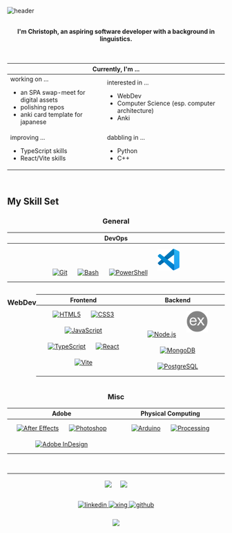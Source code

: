 ![header](https://capsule-render.vercel.app/api?type=rect&color=gradient&height=100&section=footer&text=Hi%2C%20welcome%21%0%&fontSize=30&fontAlignY=60)
<br/></br>
<div align="center">
<b>I'm Christoph, an aspiring software developer with a background in linguistics.</b>
</div>
<br/><br/>
<table align="center"><tbody><tr>
<thead><tr><th colspan="2">Currently, I'm ... </th></tr></thead>
         
<td>working on ...<ul><li> an SPA swap-meet for digital assets</li><li>polishing repos</li><li>anki card template for japanese </li></ul></td>
<td>interested in ...<ul><li>WebDev</li><li>Computer Science (esp. computer architecture)</li><li>Anki</li>
</tr>
<tr></tr> 
<tr>
<td>improving ...<ul><li> TypeScript skills</li><li>React/Vite skills</li></ul></td>
<td>dabbling in ...<ul><li>Python</li><li>C++</li>
</tbody></table>

<br/>  

## My Skill Set

<div align="center">
   
<h3>General</h3>
<table>
         
<thead><tr><th>DevOps</th></tr></thead>
         
<tr><td valign="top" width="33%">

<div align="center">
<a href="https://github.com/" target="_blank"><img style="margin: 10px" src="https://profilinator.rishav.dev/skills-assets/git-scm-icon.svg" alt="Git" height="50" /></a> 
<a href="https://www.gnu.org/software/bash/" target="_blank"><img style="margin: 10px" src="https://profilinator.rishav.dev/skills-assets/gnu_bash-icon.svg" alt="Bash" height="50" /></a>
<a href="https://docs.microsoft.com/en-us/powershell/" target="_blank"><img style="margin: 10px" src="https://profilinator.rishav.dev/skills-assets/powershell.png" alt="PowerShell" height="50" /></a>
<a href="https://code.visualstudio.com/" target="_blank"><img style="margin: 10px" src="./resources/vscode.svg" alt="Git" height="50" /></a>
</div>

</td></tr>

</table>

</div>

<div align="center" style="display: flex">
         
<h3>WebDev</h3>
      
<table>
         
<thead><tr>
<th>Frontend</th>
<th>Backend</th>
</tr></thead>

<tr><td valign="top" width="33%">

<div align="center">  
<a href="https://en.wikipedia.org/wiki/HTML5" target="_blank"><img style="margin: 10px" src="https://profilinator.rishav.dev/skills-assets/html5-original-wordmark.svg" alt="HTML5" height="50" /></a>
<a href="https://www.w3schools.com/css/" target="_blank"><img style="margin: 10px" src="https://profilinator.rishav.dev/skills-assets/css3-original-wordmark.svg" alt="CSS3" height="50" /></a>  
<a href="https://www.javascript.com/" target="_blank"><img style="margin: 10px" src="https://profilinator.rishav.dev/skills-assets/javascript-original.svg" alt="JavaScript" height="50" /></a></br>
<a href="https://www.typescriptlang.org/" target="_blank"><img style="margin: 10px" src="https://profilinator.rishav.dev/skills-assets/typescript-original.svg" alt="TypeScript" height="50" /></a> 
<a href="https://reactjs.org/" target="_blank"><img style="margin: 10px" src="https://profilinator.rishav.dev/skills-assets/react-original-wordmark.svg" alt="React" height="50" /></a>
<a href="https://vitejs.dev/" target="_blank"><img style="margin: 10px" src="https://vitejs.dev/logo-with-shadow.png" alt="Vite" height="50" /></a>
</div>

</td><td valign="top" width="33%">

<div align="center">  
<a href="https://nodejs.org/" target="_blank"><img style="margin: 10px" src="https://profilinator.rishav.dev/skills-assets/nodejs-original-wordmark.svg" alt="Node.js" height="50" /></a>  
<a href="https://
         js.com/" target="_blank"><img style="margin: 10px" src="./resources/express.png" alt="Express.js)" alt="Express.js" height="50" /></a>
<a href="https://www.mongodb.com/" target="_blank"><img style="margin: 10px" src="https://profilinator.rishav.dev/skills-assets/mongodb-original-wordmark.svg" alt="MongoDB" height="50" /></a>  
<a href="https://www.postgresql.org/" target="_blank"><img style="margin: 10px" src="https://profilinator.rishav.dev/skills-assets/postgresql-original-wordmark.svg" alt="PostgreSQL" height="50" /></a>  
</div>
</div>
         
</td></tr>
</table>
</div>

<div align="center">
   
<h3>Misc</h3>
<table>

<thead><tr>
<th>Adobe</th>
<th>Physical Computing</th>
</tr></thead>
  
<tr><td valign="top" width="33%">
  
<div align="center">  
<a href="https://www.adobe.com/in/products/aftereffects.html" target="_blank"><img style="margin: 10px" src="https://profilinator.rishav.dev/skills-assets/aftereffects.png" alt="After Effects" height="50" /></a>  
<a href="https://www.adobe.com/in/products/photoshop.html" target="_blank"><img style="margin: 10px" src="https://profilinator.rishav.dev/skills-assets/photoshop-plain.svg" alt="Photoshop" height="50" /></a>  
<a href="https://www.adobe.com/in/products/indesign.html" target="_blank"><img style="margin: 10px" src="https://profilinator.rishav.dev/skills-assets/adobeindesign.svg" alt="Adobe InDesign" height="50" /></a>    
</div>

</td>

<td valign="top" width="33%">
  
<div align="center">  
<a href="https://www.arduino.cc/" target="_blank"><img style="margin: 10px" src="https://profilinator.rishav.dev/skills-assets/arduino.png" alt="Arduino" height="50" /></a>    
<a href="https://processing.org/" target="_blank"><img style="margin: 10px" src="https://upload.wikimedia.org/wikipedia/commons/c/cb/Processing_2021_logo.svg" alt="Processing" height="50" /></a>            

</div>

</td></tr>
         
</table>

</div>

<br/>  


---

<p align="center">
<img src="https://github-readme-stats-navy-nu.vercel.app/api?username=videlicet&show_icons=true&count_private=true&hide_border=true&theme=radical" align="center" width="500px" />
<span> &nbsp;&nbsp;&nbsp; <span>
<img src="https://github-readme-stats-navy-nu.vercel.app/api/top-langs/?username=videlicet&count_private=true&show_icons=true&layout=compact&hide_border=true&theme=radical" align="center" width="300px" /> 
</p>

</br>

<div align="center">
<a href="https://linkedin.com/in/christoph-bornemann" target="_blank">
<img src=https://img.shields.io/badge/linkedin-%231E77B5.svg?&style=for-the-badge&logo=linkedin&logoColor=white alt=linkedin style="margin-bottom: 5px;" />
</a>
<a href="https://www.xing.com/profile/Christoph_Bornemann7" target="_blank">
<img src=https://img.shields.io/badge/xing-%23006567.svg?style=for-the-badge&logo=xing&logoColor=white alt=xing style="margin-bottom: 5px;" />
</a>
<a href="https://github.com/videlicet" target="_blank">
<img src=https://img.shields.io/badge/github-%2324292e.svg?&style=for-the-badge&logo=github&logoColor=white alt=github style="margin-bottom: 5px;" />
</a>  
</div>  

</br>

<div align="center">
<img src="https://komarev.com/ghpvc/?username=videlicet&&style=flat-square" align="center" />
</div>

<!--
Created with:
gitHub profilinator: https://profilinator.rishav.dev
capsule render: https://github.com/kyechan99/capsule-render
gitHub readme stats: https://github.com/anuraghazra/github-readme-stats
-->
